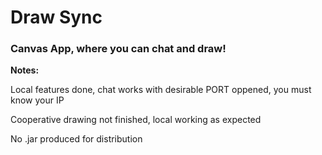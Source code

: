 # Draw Sync
### Canvas App, where you can chat and draw!

**Notes:**

Local features done, chat works with desirable PORT oppened, you must know your IP

Cooperative drawing not finished, local working as expected

No .jar produced for distribution
